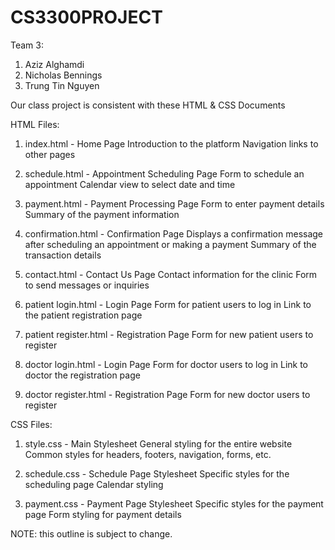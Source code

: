 # CS3300PROJECT

Team 3: 
1. Aziz Alghamdi
2. Nicholas Bennings
3. Trung Tin Nguyen

Our class project is consistent with these HTML & CSS Documents

HTML Files:
1. index.html - Home Page
Introduction to the platform
Navigation links to other pages

2. schedule.html - Appointment Scheduling Page
Form to schedule an appointment
Calendar view to select date and time

3. payment.html - Payment Processing Page
Form to enter payment details
Summary of the payment information

4. confirmation.html - Confirmation Page
Displays a confirmation message after scheduling an appointment or making a payment
Summary of the transaction details

5. contact.html - Contact Us Page
Contact information for the clinic
Form to send messages or inquiries

6. patient login.html  - Login Page
Form for patient users to log in
Link to the patient registration page

7. patient register.html - Registration Page
Form for new patient users to register

8. doctor login.html  - Login Page
Form for doctor users to log in
Link to doctor the registration page

9. doctor register.html - Registration Page
Form for new doctor users to register

CSS Files: 
1. style.css - Main Stylesheet
General styling for the entire website
Common styles for headers, footers, navigation, forms, etc.

2. schedule.css - Schedule Page Stylesheet
Specific styles for the scheduling page
Calendar styling

3. payment.css - Payment Page Stylesheet
Specific styles for the payment page
Form styling for payment details

NOTE: this outline is subject to change. 
